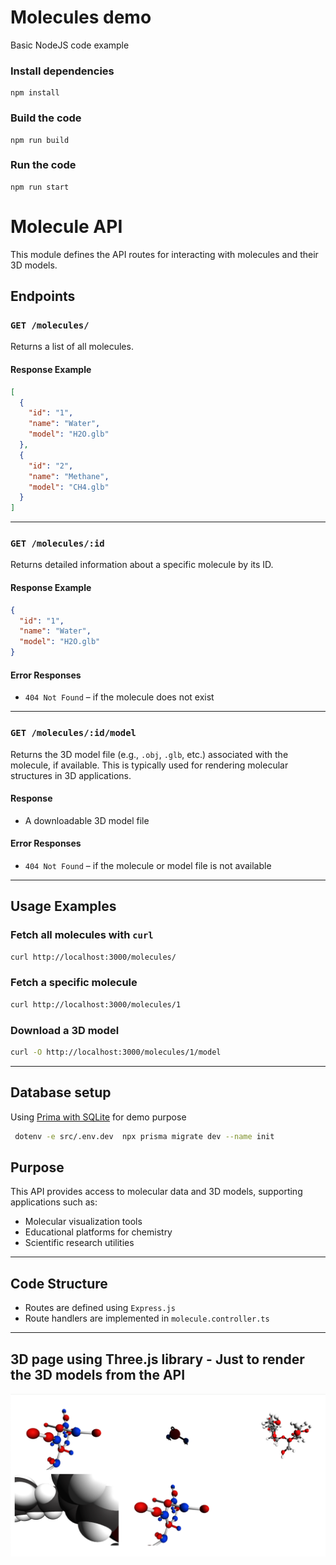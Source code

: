 # Molecules demo
Basic NodeJS code example 

### Install dependencies
```shell
npm install
```

### Build the code
```shell
npm run build
```

### Run the code
```shell
npm run start
```

# Molecule API

This module defines the API routes for interacting with molecules and their 3D models.

## Endpoints

### `GET /molecules/`

Returns a list of all molecules.

#### Response Example
```json
[
  {
    "id": "1",
    "name": "Water",
    "model": "H2O.glb"
  },
  {
    "id": "2",
    "name": "Methane",
    "model": "CH4.glb"
  }
]
```

---

### `GET /molecules/:id`

Returns detailed information about a specific molecule by its ID.

#### Response Example
```json
{
  "id": "1",
  "name": "Water",
  "model": "H2O.glb"
}
```

#### Error Responses
- `404 Not Found` – if the molecule does not exist

---

### `GET /molecules/:id/model`

Returns the 3D model file (e.g., `.obj`, `.glb`, etc.) associated with the molecule, if available. This is typically used for rendering molecular structures in 3D applications.

#### Response
- A downloadable 3D model file

#### Error Responses
- `404 Not Found` – if the molecule or model file is not available

---

## Usage Examples

### Fetch all molecules with `curl`
```bash
curl http://localhost:3000/molecules/
```

### Fetch a specific molecule
```bash
curl http://localhost:3000/molecules/1
```

### Download a 3D model
```bash
curl -O http://localhost:3000/molecules/1/model
```

---

## Database setup
Using [Prima with SQLite](https://www.prisma.io/docs/getting-started/quickstart-sqlite) for demo purpose

```bash
 dotenv -e src/.env.dev  npx prisma migrate dev --name init
```

## Purpose

This API provides access to molecular data and 3D models, supporting applications such as:

- Molecular visualization tools
- Educational platforms for chemistry
- Scientific research utilities

---

## Code Structure

- Routes are defined using `Express.js`
- Route handlers are implemented in `molecule.controller.ts`

---

## 3D page using Three.js library - Just to render the 3D models from the API 

![img.png](img.png)
